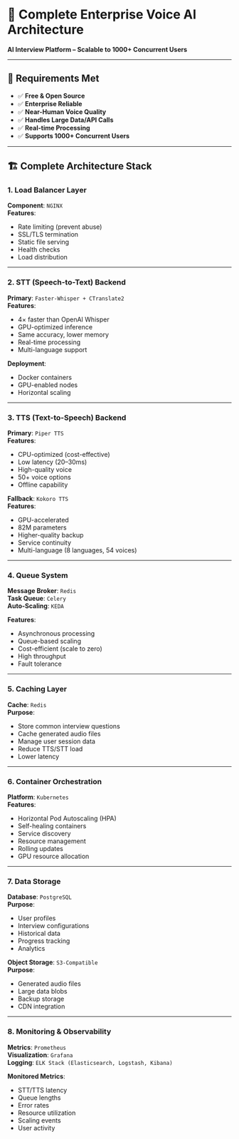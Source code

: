 # 🧠 Complete Enterprise Voice AI Architecture  
**AI Interview Platform – Scalable to 1000+ Concurrent Users**

---

## 🎯 Requirements Met

- ✅ **Free & Open Source**  
- ✅ **Enterprise Reliable**  
- ✅ **Near-Human Voice Quality**  
- ✅ **Handles Large Data/API Calls**  
- ✅ **Real-time Processing**  
- ✅ **Supports 1000+ Concurrent Users**

---

## 🏗️ Complete Architecture Stack

### 1. Load Balancer Layer
**Component**: `NGINX`  
**Features**:
- Rate limiting (prevent abuse)  
- SSL/TLS termination  
- Static file serving  
- Health checks  
- Load distribution  

---

### 2. STT (Speech-to-Text) Backend
**Primary**: `Faster-Whisper + CTranslate2`  
**Features**:
- 4× faster than OpenAI Whisper  
- GPU-optimized inference  
- Same accuracy, lower memory  
- Real-time processing  
- Multi-language support  

**Deployment**:
- Docker containers  
- GPU-enabled nodes  
- Horizontal scaling  

---

### 3. TTS (Text-to-Speech) Backend
**Primary**: `Piper TTS`  
**Features**:
- CPU-optimized (cost-effective)  
- Low latency (20–30ms)  
- High-quality voice  
- 50+ voice options  
- Offline capability  

**Fallback**: `Kokoro TTS`  
**Features**:
- GPU-accelerated  
- 82M parameters  
- Higher-quality backup  
- Service continuity  
- Multi-language (8 languages, 54 voices)  

---

### 4. Queue System
**Message Broker**: `Redis`  
**Task Queue**: `Celery`  
**Auto-Scaling**: `KEDA`  

**Features**:
- Asynchronous processing  
- Queue-based scaling  
- Cost-efficient (scale to zero)  
- High throughput  
- Fault tolerance  

---

### 5. Caching Layer
**Cache**: `Redis`  
**Purpose**:
- Store common interview questions  
- Cache generated audio files  
- Manage user session data  
- Reduce TTS/STT load  
- Lower latency  

---

### 6. Container Orchestration
**Platform**: `Kubernetes`  
**Features**:
- Horizontal Pod Autoscaling (HPA)  
- Self-healing containers  
- Service discovery  
- Resource management  
- Rolling updates  
- GPU resource allocation  

---

### 7. Data Storage
**Database**: `PostgreSQL`  
**Purpose**:
- User profiles  
- Interview configurations  
- Historical data  
- Progress tracking  
- Analytics  

**Object Storage**: `S3-Compatible`  
**Purpose**:
- Generated audio files  
- Large data blobs  
- Backup storage  
- CDN integration  

---

### 8. Monitoring & Observability
**Metrics**: `Prometheus`  
**Visualization**: `Grafana`  
**Logging**: `ELK Stack (Elasticsearch, Logstash, Kibana)`  

**Monitored Metrics**:
- STT/TTS latency  
- Queue lengths  
- Error rates  
- Resource utilization  
- Scaling events  
- User activity  
